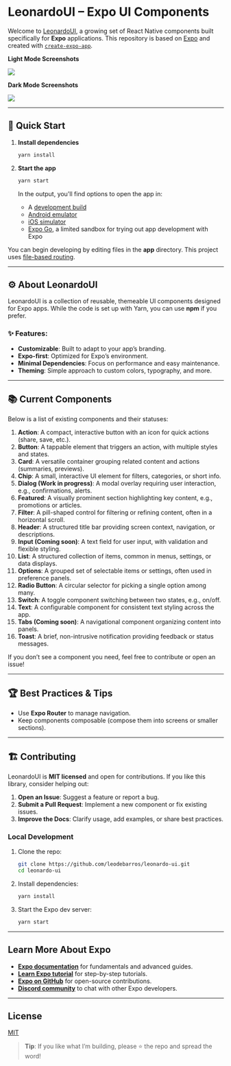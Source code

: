 # LeonardoUI – Expo UI Components

Welcome to [LeonardoUI](https://github.com/leodebarros/leonardo-ui), a growing set of React Native components built specifically for **Expo** applications. This repository is based on [Expo](https://expo.dev) and created with [`create-expo-app`](https://www.npmjs.com/package/create-expo-app).

**Light Mode Screenshots**

<p text-align="center">
  <img src="https://amplify-mouapp-dev-110551-deployment.s3.eu-west-2.amazonaws.com/public/cover.png?X-Amz-Algorithm=AWS4-HMAC-SHA256&X-Amz-Content-Sha256=UNSIGNED-PAYLOAD&X-Amz-Credential=ASIASZBVI2BBLAYEDLQR%2F20250226%2Feu-west-2%2Fs3%2Faws4_request&X-Amz-Date=20250226T190943Z&X-Amz-Expires=300&X-Amz-Security-Token=IQoJb3JpZ2luX2VjECsaCWV1LXdlc3QtMiJHMEUCIQDOEG34ZFu2bnLABjfJCPkc01hulhziklqNxvBN0s00RAIgJMkR8gRcokzjwQrdnSVQYexPsQ5z%2BIT9E2bCrLKbCWIq7AIIZBAAGgwxOTEyMzc3NzEzMzAiDNJPglC3tfYNsPLOgirJAraygvbTgBSvkPgbMqk%2B5QFzhu%2FDnkD3kglGGK5z88z4I0v3Xu8EBcyBTXvQEU9KP7UEC3vD9qXfq%2B5SLM4FyRX5bwIdM51g1Ec2wZjl0YJK2G1zxi4oAApsHdJQHGe36X%2FP1rHLh0SngffUvbku0CpkdFIZY1Z4HP7wCt7Kc50l5BUd5%2B1h3IAk2y2EDsnYnLVEeWlxvf0hkGa5oPafebJ%2BAq9SwNnrFMID5LVdogkpAQbtbfIXk7HlZX0a0epQilyXPwnNyo5Dt2%2BS2qsO%2FTOHEgCa2FidApr5kcgMd5Z8fguYPFa9BhBBdFcs8RFLB%2BAzZlmu9YebL0g2rVX2HLl3HED9ZRtMqGCaP4BS%2BWNV9lSJh%2Fn5OxMB132FFGRzaqzB2IlZJyMU%2BrMXEp8K26w3zWGGRVmbi%2BnA2bMCCF3mGtrVE5%2F2ynTKMMSY%2Fb0GOrMCLyKRrl7a2QQCzLsKCbOG4U0SYQNtddDwgrLDyLvZuF8JP%2FRpb2pA8v%2F3WarII%2BcfaWdlss286dtECFJ8I3TR%2BLl%2FEVa1BIeUkZi%2BcfDTkEJerdV2wl5DAmqyF%2Fvj9r6uYzCz92xY4gOYf7X5UtvvJ4%2FvMzxraWoiAFknzKXhG1vC%2FZoLVuCfr4SqhxrS3ZBQuELOcEzrFu9ueB9oH95%2FCSPgYPEi2eYekIH68jV7Gf0IEGYnNNsHPRc2ukdAN%2BlvWW%2BZnFF3yVIHCY9aXfpGib9%2B5hHUKppVcz82Q6Hu9yWK8eFDag9cb3u%2FhXy8x9TahoLmAvIaSuasnNCiOub5Gt9m2yzD6vL6Xucc4qMpKRFXBNFXbSX1h3SaKJWKt807pP7UPGLmoXnw86CDm7yC%2B2FOSg%3D%3D&X-Amz-Signature=d183be3d5fddec019bb6f2beb08b61c92859332375d53b42c5a30c05c5bfd8f0&X-Amz-SignedHeaders=host&response-content-disposition=inline">
</p>

**Dark Mode Screenshots**

<p text-align="center">
  <img src="https://amplify-mouapp-dev-110551-deployment.s3.eu-west-2.amazonaws.com/public/cover-dark.png?X-Amz-Algorithm=AWS4-HMAC-SHA256&X-Amz-Content-Sha256=UNSIGNED-PAYLOAD&X-Amz-Credential=ASIASZBVI2BBO7MA7GER%2F20250226%2Feu-west-2%2Fs3%2Faws4_request&X-Amz-Date=20250226T191548Z&X-Amz-Expires=300&X-Amz-Security-Token=IQoJb3JpZ2luX2VjECwaCWV1LXdlc3QtMiJHMEUCIQDMGPOrFNnXpsoa7awZQ%2FYmKnz%2FpRV1X7AQEQ2rk2hFUgIgSPaNgWh4Li8NOLA%2Bts%2FE0FFPPSGYX37MfX5t%2BH0HxV0q7AIIZBAAGgwxOTEyMzc3NzEzMzAiDH31Ytcnh0sDYurfIyrJAjOxbIbbAln0GbLS6VFKnRmCli%2FjeDAycRfxThkmzdMXlns%2B0G7DpXcn00GnheZ0iqczAo5xou9CJUAkLFjEmFwg9jgRREMXvlJ%2FZ9znbHcwGLU%2BVgC0DBMXgva3tHhkQJWBWpTOV%2Fjb7p5ZKKr3dgVVIRwbi8n%2Br1hZXRrLVXnmUU0O1fdUEzDOR2mIa68bvr7T3nPhtLLldoOEbyqX0dfohM3EMSKCT30Ff9F17XxQ3%2F02jjeY6pDyL0HUQetC4TYLqyKv7Y4Fy%2B%2BhG55auoDLxngstuAb%2B09U%2FWBcKqh5%2BsHJwpcvXQhwbKD3sF6pVF9D7Xnoxf4dnT3qwr3%2FoolMfZQWcnI5StT%2BslMnWIfBBihHwOH7t%2FJjNxJk4qEJWDPS9Z1UWsf6K%2FaOkHZwc2E8A2uk3HvABz6u86wYobqwJoLNdq%2BshUJxMMSY%2Fb0GOrMC0XV8Mh6hNthd%2Bmak1MKG9XHP2HI3vjiwSCAuHaHdGXCJACn6iPr8Gjc0MkO3UbV8NkXfnNMvh7I8ufgBU2BBrtKZfVxEW1r%2FKb6Ts4opsZaMWPR22f8O9rMevHoM2OHuBziQs7tMi55RH4oPyGVhJCYwfzjiBJ9U5qYjiNeY361g0dP8o5Z6HnHf0HJ3etXdSMFFr%2B6Pls%2B%2FBOxYDE2XIuoQ%2Bvi75P9Z8Jq5kXK1RfSIV6jYUup%2B2fLcVZX9foH5zo6k0U0d6JKq2zdLgKI1N6%2FUWIz8IJptIYMFTdcxd7HD7XEngsr7NKGhHeKw07fvCXPfvMb%2BoAY9ZTHsnj2TP7byRDRPnmLo4Wn1qWWasZMNjebk6LeSJ5y4wT7eCZavsKiz8FC380yJbS%2BX1wJhBuIewg%3D%3D&X-Amz-Signature=b3c3d184e93b0aa3647de5c5ee1b020bf479138431dd316551a7de3c420c76cb&X-Amz-SignedHeaders=host&response-content-disposition=inline"/>
</p>

---

## 🚀 Quick Start

1. **Install dependencies**

   ```bash
   yarn install
   ```

2. **Start the app**

   ```bash
   yarn start
   ```

   In the output, you'll find options to open the app in:
   - A [development build](https://docs.expo.dev/develop/development-builds/introduction/)
   - [Android emulator](https://docs.expo.dev/workflow/android-studio-emulator/)
   - [iOS simulator](https://docs.expo.dev/workflow/ios-simulator/)
   - [Expo Go](https://expo.dev/go), a limited sandbox for trying out app development with Expo

You can begin developing by editing files in the **app** directory. This project uses [file-based routing](https://docs.expo.dev/router/introduction).

---

## ⚙️ About LeonardoUI

LeonardoUI is a collection of reusable, themeable UI components designed for Expo apps. While the code is set up with Yarn, you can use **npm** if you prefer.

### ✨ Features:
- **Customizable**: Built to adapt to your app’s branding.
- **Expo-first**: Optimized for Expo’s environment.
- **Minimal Dependencies**: Focus on performance and easy maintenance.
- **Theming**: Simple approach to custom colors, typography, and more.

---

## 📚 Current Components

Below is a list of existing components and their statuses:

1. **Action**: A compact, interactive button with an icon for quick actions (share, save, etc.).
2. **Button**: A tappable element that triggers an action, with multiple styles and states.
3. **Card**: A versatile container grouping related content and actions (summaries, previews).
4. **Chip**: A small, interactive UI element for filters, categories, or short info.
5. **Dialog (Work in progress)**: A modal overlay requiring user interaction, e.g., confirmations, alerts.
6. **Featured**: A visually prominent section highlighting key content, e.g., promotions or articles.
7. **Filter**: A pill-shaped control for filtering or refining content, often in a horizontal scroll.
8. **Header**: A structured title bar providing screen context, navigation, or descriptions.
9. **Input (Coming soon)**: A text field for user input, with validation and flexible styling.
10. **List**: A structured collection of items, common in menus, settings, or data displays.
11. **Options**: A grouped set of selectable items or settings, often used in preference panels.
12. **Radio Button**: A circular selector for picking a single option among many.
13. **Switch**: A toggle component switching between two states, e.g., on/off.
14. **Text**: A configurable component for consistent text styling across the app.
15. **Tabs (Coming soon)**: A navigational component organizing content into panels.
16. **Toast**: A brief, non-intrusive notification providing feedback or status messages.

If you don’t see a component you need, feel free to contribute or open an issue!

---

## 🏆 Best Practices & Tips

- Use **Expo Router** to manage navigation.
- Keep components composable (compose them into screens or smaller sections).

---

## 🏗️ Contributing

LeonardoUI is **MIT licensed** and open for contributions. If you like this library, consider helping out:

1. **Open an Issue**: Suggest a feature or report a bug.
2. **Submit a Pull Request**: Implement a new component or fix existing issues.
3. **Improve the Docs**: Clarify usage, add examples, or share best practices.

### Local Development

1. Clone the repo:
   ```bash
   git clone https://github.com/leodebarros/leonardo-ui.git
   cd leonardo-ui
   ```
2. Install dependencies:
   ```bash
   yarn install
   ```
3. Start the Expo dev server:
   ```bash
   yarn start
   ```

---

## Learn More About Expo

- **[Expo documentation](https://docs.expo.dev/)** for fundamentals and advanced guides.
- **[Learn Expo tutorial](https://docs.expo.dev/tutorial/introduction/)** for step-by-step tutorials.
- **[Expo on GitHub](https://github.com/expo/expo)** for open-source contributions.
- **[Discord community](https://chat.expo.dev)** to chat with other Expo developers.

---

## License

[MIT](https://github.com/leodebarros/leonardo-ui/blob/main/LICENSE)

> **Tip**: If you like what I’m building, please ⭐ the repo and spread the word!
